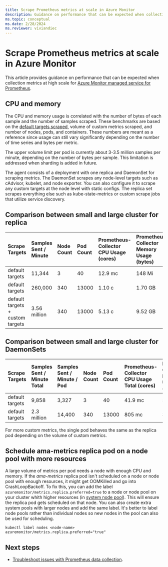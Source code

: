 ```yaml
---
title: Scrape Prometheus metrics at scale in Azure Monitor
description: Guidance on performance that can be expected when collection metrics at high scale for Azure Monitor managed service for Prometheus.
ms.topic: conceptual
ms.date: 2/28/2024
ms.reviewer: viviandiec
---
```


# Scrape Prometheus metrics at scale in Azure Monitor

This article provides guidance on performance that can be expected when collection metrics at high scale for [Azure Monitor managed service for Prometheus](../essentials/prometheus-metrics-overview.md). 

## CPU and memory

The CPU and memory usage is correlated with the number of bytes of each sample and the number of samples scraped. These benchmarks are based on the [default targets scraped](prometheus-metrics-scrape-default.md), volume of custom metrics scraped, and number of nodes, pods, and containers. These numbers are meant as a reference since usage can still vary significantly depending on the number of time series and bytes per metric.

The upper volume limit per pod is currently about 3-3.5 million samples per minute, depending on the number of bytes per sample. This limitation is addressed when sharding is added in future.

The agent consists of a deployment with one replica and DaemonSet for scraping metrics. The DaemonSet scrapes any node-level targets such as cAdvisor, kubelet, and node exporter. You can also configure it to scrape any custom targets at the node level with static configs. The replica set scrapes everything else such as kube-state-metrics or custom scrape jobs that utilize service discovery.

## Comparison between small and large cluster for replica

| Scrape Targets                      | Samples Sent / Minute | Node Count | Pod Count | Prometheus-Collector CPU Usage (cores) | Prometheus-Collector Memory Usage (bytes) |
|:------------------------------------|:----------------------|:-----------|:----------|:---------------------------------------|:------------------------------------------|
| default targets                     | 11,344                | 3          | 40        | 12.9 mc                                | 148 Mi                                    |
| default targets                     | 260,000               | 340        | 13000     | 1.10 c                                 | 1.70 GB                                   |
| default targets<br>+ custom targets | 3.56 million          | 340        | 13000     | 5.13 c                                 | 9.52 GB                                   |

## Comparison between small and large cluster for DaemonSets

| Scrape Targets | Samples Sent / Minute Total | Samples Sent / Minute / Pod |  Node Count | Pod Count | Prometheus-Collector CPU Usage Total (cores) |Prometheus-Collector Memory Usage Total (bytes) | Prometheus-Collector CPU Usage / Pod (cores) |Prometheus-Collector Memory Usage / Pod (bytes) |
|:---|:---|:---|:---|:---|:---|:---|:---|:---|
| default targets | 9,858 | 3,327 | 3 | 40 | 41.9 mc | 581 Mi | 14.7 mc | 189 Mi |
| default targets | 2.3 million | 14,400 | 340 | 13000 | 805 mc | 305.34 GB | 2.36 mc | 898 Mi |

For more custom metrics, the single pod behaves the same as the replica pod depending on the volume of custom metrics.


## Schedule ama-metrics replica pod on a node pool with more resources 

A large volume of metrics per pod needs a node with enough CPU and memory. If the *ama-metrics* replica pod isn't scheduled on a node or node pool with enough resources, it might get OOMKilled and go into CrashLoopBackoff. To fix this, you can add the label `azuremonitor/metrics.replica.preferred=true` to a node or node pool on your cluster whith higher resources (in [system node pool](/azure/aks/use-system-pools#system-and-user-node-pools)). This will ensure the replica pod gets scheduled on that node. You can also create extra system pools with larger nodes and add the same label. It's better to label node pools rather than individual nodes so new nodes in the pool can also be used for scheduling.

```
kubectl label nodes <node-name> azuremonitor/metrics.replica.preferred="true"
```

## Next steps

* [Troubleshoot issues with Prometheus data collection](prometheus-metrics-troubleshoot.md).
